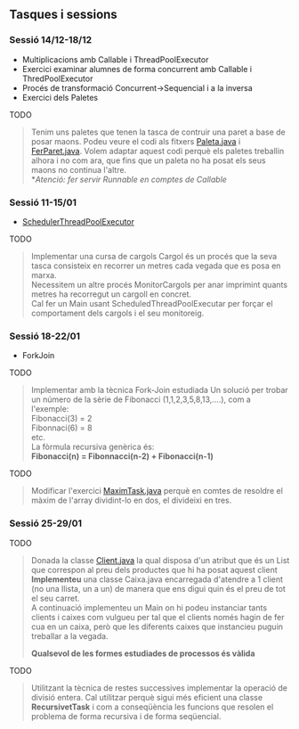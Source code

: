 ## Tasques i sessions

### Sessió 14/12-18/12
- Multiplicacions amb Callable i ThreadPoolExecutor
- Exercici examinar alumnes de forma concurrent amb Callable i ThredPoolExecutor
- Procés de transformació Concurrent->Sequencial i a la inversa
- Exercici dels Paletes

 TODO
> Tenim uns paletes que tenen la tasca de contruir una paret a base de posar maons.
> Podeu veure el codi als fitxers [Paleta.java](src/a1/Paleta.java) i [FerParet.java](src/a1/FerParet.java).
> Volem adaptar aquest codi perquè els paletes treballin alhora i no com ara, que fins que un paleta no ha posat els seus maons no continua l'altre.  
> *_Atenció: fer servir Runnable en comptes de Callable_

### Sessió 11-15/01
- [SchedulerThreadPoolExecutor](https://ioc.xtec.cat/materials/FP/Materials/2252_DAM/DAM_2252_M09/web/html/WebContent/u1/a1/continguts.html#executor)  
  
TODO
> Implementar una cursa de cargols
> Cargol és un procés que la seva tasca consisteix en recorrer un metres cada vegada que es posa en marxa.   
> Necessitem un altre procés MonitorCargols per anar imprimint quants metres ha recorregut un cargoll en concret.    
> Cal fer un Main usant ScheduledThreadPoolExecutar per forçar el comportament dels cargols i el seu monitoreig.

### Sessió 18-22/01
- ForkJoin

TODO
> Implementar amb la tècnica Fork-Join estudiada
> Un solució per trobar un número de la sèrie de Fibonacci (1,1,2,3,5,8,13,....), com a l'exemple:   
> Fibonacci(3) = 2  
> Fibonnaci(6) = 8  
> etc.  
> La fòrmula recursiva genèrica és:  
> **Fibonacci(n) = Fibonnacci(n-2) + Fibonacci(n-1)**  


TODO
> Modificar l'exercici [MaximTask.java](src/a2/MaximTask.java) perquè en comtes de resoldre el màxim de l'array
> dividint-lo en dos, el divideixi en tres.

### Sessió 25-29/01

TODO  
> Donada la classe [Client.java](src/a1/Client.java) la qual disposa d'un atribut que és un List que correspon al preu
> dels productes que hi ha posat aquest client   
> **Implementeu** una classe Caixa.java encarregada d'atendre a 1 client (no una llista, un a un)
> de manera que ens digui quin és el preu de tot el seu carret.  
> A continuació implementeu un Main on hi podeu instanciar tants clients i caixes com vulgueu per tal que
> el clients només hagin de fer cua en un caixa, però que les diferents caixes que instancieu puguin treballar
> a la vegada.
> 
> **Qualsevol de les formes estudiades de processos és vàlida**

TODO
> Utilitzant la tècnica de restes successives implementar la operació de divisió entera. Cal utilitzar perquè sigui
> més eficient una classe **RecursivetTask** i com a conseqüència les funcions que resolen el problema de forma recursiva
> i de forma seqüencial.  



